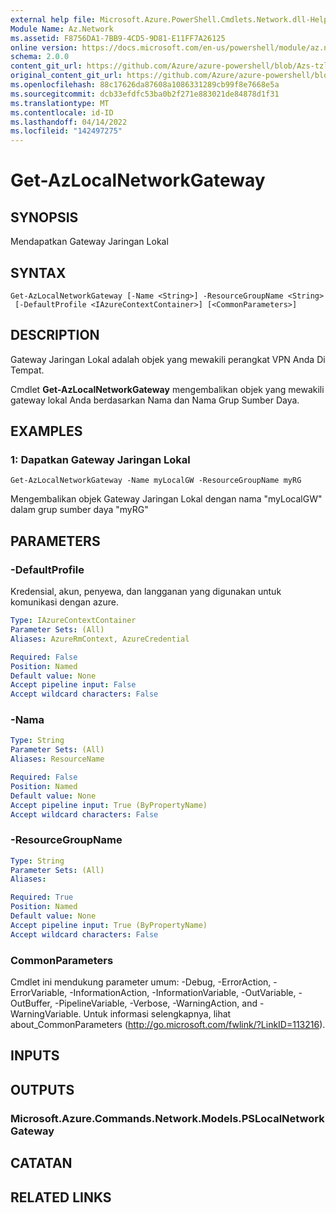 ```yaml
---
external help file: Microsoft.Azure.PowerShell.Cmdlets.Network.dll-Help.xml
Module Name: Az.Network
ms.assetid: F8756DA1-7BB9-4CD5-9D81-E11FF7A26125
online version: https://docs.microsoft.com/en-us/powershell/module/az.network/get-azlocalnetworkgateway
schema: 2.0.0
content_git_url: https://github.com/Azure/azure-powershell/blob/Azs-tzl/src/Network/Network/help/Get-AzLocalNetworkGateway.md
original_content_git_url: https://github.com/Azure/azure-powershell/blob/Azs-tzl/src/Network/Network/help/Get-AzLocalNetworkGateway.md
ms.openlocfilehash: 88c17626da87608a1086331289cb99f8e7668e5a
ms.sourcegitcommit: dcb33efdfc53ba0b2f271e883021de84878d1f31
ms.translationtype: MT
ms.contentlocale: id-ID
ms.lasthandoff: 04/14/2022
ms.locfileid: "142497275"
---
```

# Get-AzLocalNetworkGateway

## SYNOPSIS
Mendapatkan Gateway Jaringan Lokal

## SYNTAX

```
Get-AzLocalNetworkGateway [-Name <String>] -ResourceGroupName <String>
 [-DefaultProfile <IAzureContextContainer>] [<CommonParameters>]
```

## DESCRIPTION
Gateway Jaringan Lokal adalah objek yang mewakili perangkat VPN Anda Di Tempat.

Cmdlet **Get-AzLocalNetworkGateway** mengembalikan objek yang mewakili gateway lokal Anda berdasarkan Nama dan Nama Grup Sumber Daya.

## EXAMPLES

### 1: Dapatkan Gateway Jaringan Lokal
```
Get-AzLocalNetworkGateway -Name myLocalGW -ResourceGroupName myRG
```

Mengembalikan objek Gateway Jaringan Lokal dengan nama "myLocalGW" dalam grup sumber daya "myRG"

## PARAMETERS

### -DefaultProfile
Kredensial, akun, penyewa, dan langganan yang digunakan untuk komunikasi dengan azure.

```yaml
Type: IAzureContextContainer
Parameter Sets: (All)
Aliases: AzureRmContext, AzureCredential

Required: False
Position: Named
Default value: None
Accept pipeline input: False
Accept wildcard characters: False
```

### -Nama
```yaml
Type: String
Parameter Sets: (All)
Aliases: ResourceName

Required: False
Position: Named
Default value: None
Accept pipeline input: True (ByPropertyName)
Accept wildcard characters: False
```

### -ResourceGroupName
```yaml
Type: String
Parameter Sets: (All)
Aliases: 

Required: True
Position: Named
Default value: None
Accept pipeline input: True (ByPropertyName)
Accept wildcard characters: False
```

### CommonParameters
Cmdlet ini mendukung parameter umum: -Debug, -ErrorAction, -ErrorVariable, -InformationAction, -InformationVariable, -OutVariable, -OutBuffer, -PipelineVariable, -Verbose, -WarningAction, and -WarningVariable. Untuk informasi selengkapnya, lihat about_CommonParameters (http://go.microsoft.com/fwlink/?LinkID=113216).

## INPUTS

## OUTPUTS

### Microsoft.Azure.Commands.Network.Models.PSLocalNetworkGateway

## CATATAN

## RELATED LINKS

